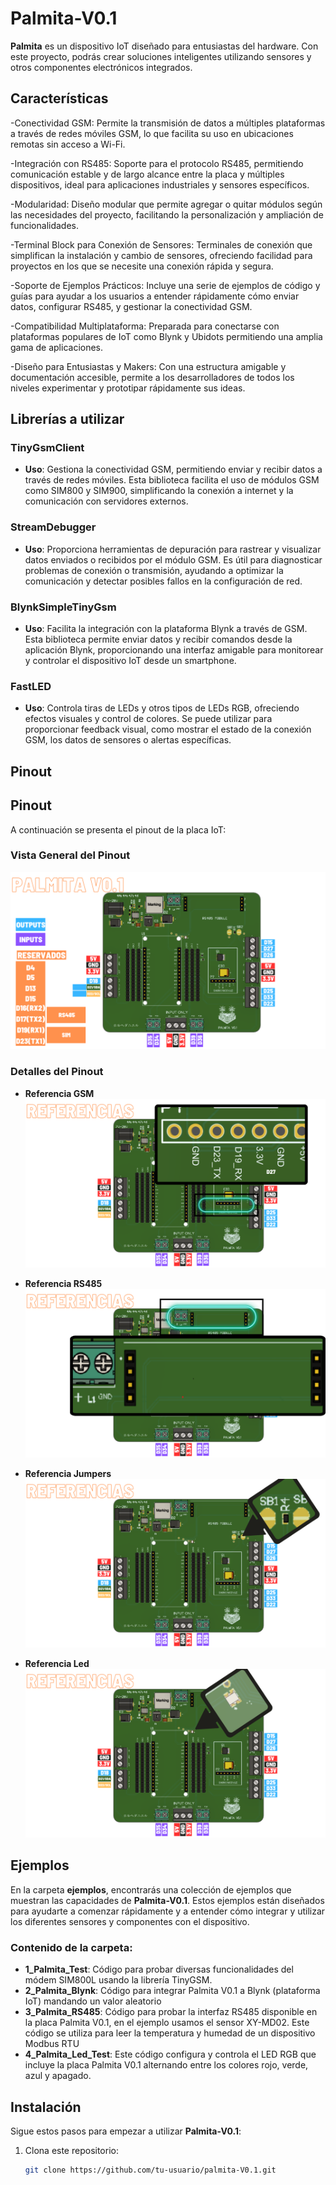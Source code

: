 # Palmita-V0.1

**Palmita** es un dispositivo IoT diseñado para entusiastas del hardware. Con este proyecto, podrás crear soluciones inteligentes utilizando sensores y otros componentes electrónicos integrados.

## Características

-Conectividad GSM: Permite la transmisión de datos a múltiples plataformas a través de redes móviles GSM, lo que facilita su uso en ubicaciones remotas sin acceso a Wi-Fi.

-Integración con RS485: Soporte para el protocolo RS485, permitiendo comunicación estable y de largo alcance entre la placa y múltiples dispositivos, ideal para aplicaciones industriales y sensores específicos.

-Modularidad: Diseño modular que permite agregar o quitar módulos según las necesidades del proyecto, facilitando la personalización y ampliación de funcionalidades.

-Terminal Block para Conexión de Sensores: Terminales de conexión que simplifican la instalación y cambio de sensores, ofreciendo facilidad para proyectos en los que se necesite una conexión rápida y segura.

-Soporte de Ejemplos Prácticos: Incluye una serie de ejemplos de código y guías para ayudar a los usuarios a entender rápidamente cómo enviar datos, configurar RS485, y gestionar la conectividad GSM.

-Compatibilidad Multiplataforma: Preparada para conectarse con plataformas populares de IoT como Blynk y Ubidots permitiendo una amplia gama de aplicaciones.

-Diseño para Entusiastas y Makers: Con una estructura amigable y documentación accesible, permite a los desarrolladores de todos los niveles experimentar y prototipar rápidamente sus ideas.

## Librerías a utilizar

### TinyGsmClient
- **Uso**: Gestiona la conectividad GSM, permitiendo enviar y recibir datos a través de redes móviles. Esta biblioteca facilita el uso de módulos GSM como SIM800 y SIM900, simplificando la conexión a internet y la comunicación con servidores externos.

### StreamDebugger
- **Uso**: Proporciona herramientas de depuración para rastrear y visualizar datos enviados o recibidos por el módulo GSM. Es útil para diagnosticar problemas de conexión o transmisión, ayudando a optimizar la comunicación y detectar posibles fallos en la configuración de red.

### BlynkSimpleTinyGsm
- **Uso**: Facilita la integración con la plataforma Blynk a través de GSM. Esta biblioteca permite enviar datos y recibir comandos desde la aplicación Blynk, proporcionando una interfaz amigable para monitorear y controlar el dispositivo IoT desde un smartphone.

### FastLED
- **Uso**: Controla tiras de LEDs y otros tipos de LEDs RGB, ofreciendo efectos visuales y control de colores. Se puede utilizar para proporcionar feedback visual, como mostrar el estado de la conexión GSM, los datos de sensores o alertas específicas.

## Pinout

## Pinout

A continuación se presenta el pinout de la placa IoT:

### Vista General del Pinout

![Vista General del Pinout](./Imagenes/pinout.png)

### Detalles del Pinout

- **Referencia GSM**
  ![Referencia GSM](./Imagenes/referencias_gsm(2).png)

- **Referencia RS485**
  ![Referencia RS485](./Imagenes/referencias_485(2).png)

- **Referencia Jumpers**
  ![Referencia Jumpers](./Imagenes/referencias_jumper(2).png)

- **Referencia Led**
  ![Referencia Led](./Imagenes/referencias_led(2).png)


## Ejemplos

En la carpeta **ejemplos**, encontrarás una colección de ejemplos que muestran las capacidades de **Palmita-V0.1**. Estos ejemplos están diseñados para ayudarte a comenzar rápidamente y a entender cómo integrar y utilizar los diferentes sensores y componentes con el dispositivo.

### Contenido de la carpeta:

- **1_Palmita_Test**: Código para probar diversas funcionalidades del módem SIM800L usando la librería TinyGSM.
- **2_Palmita_Blynk**: Código para integrar Palmita V0.1 a Blynk (plataforma IoT) mandando un valor aleatorio
- **3_Palmita_RS485**: Código para probar la interfaz RS485 disponible en la placa Palmita V0.1, en el ejemplo usamos el sensor XY-MD02. Este código se utiliza para leer la temperatura y humedad de un dispositivo Modbus RTU
- **4_Palmita_Led_Test**: Este código configura y controla el LED RGB que incluye la placa Palmita V0.1 alternando entre los colores rojo, verde, azul y apagado.

## Instalación

Sigue estos pasos para empezar a utilizar **Palmita-V0.1**:

1. Clona este repositorio:
   ```bash
   git clone https://github.com/tu-usuario/palmita-V0.1.git

